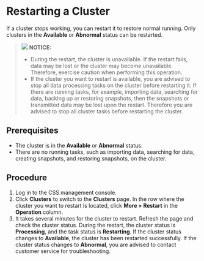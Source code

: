 # Restarting a Cluster<a name="css_01_0014"></a>

If a cluster stops working, you can restart it to restore normal running. Only clusters in the  **Available**  or  **Abnormal**  status can be restarted.

>![](/images/icon-notice.gif) **NOTICE:**   
>-   During the restart, the cluster is unavailable. If the restart fails, data may be lost or the cluster may become unavailable. Therefore, exercise caution when performing this operation.  
>-   If the cluster you want to restart is available, you are advised to stop all data processing tasks on the cluster before restarting it. If there are running tasks, for example, importing data, searching for data, backing up or restoring snapshots, then the snapshots or transmitted data may be lost upon the restart. Therefore you are advised to stop all cluster tasks before restarting the cluster.  

## Prerequisites<a name="section19268114314472"></a>

-   The cluster is in the  **Available**  or  **Abnormal**  status.
-   There are no running tasks, such as importing data, searching for data, creating snapshots, and restoring snapshots, on the cluster.

## Procedure<a name="section1859217234819"></a>

1.  Log in to the CSS management console.
2.  Click  **Clusters**  to switch to the  **Clusters**  page. In the row where the cluster you want to restart is located, click  **More \> Restart**  in the  **Operation**  column.
3.  It takes several minutes for the cluster to restart. Refresh the page and check the cluster status. During the restart, the cluster status is  **Processing**, and the task status is  **Restarting**. If the cluster status changes to  **Available**, the cluster has been restarted successfully. If the cluster status changes to  **Abnormal**, you are advised to contact customer service for troubleshooting.


